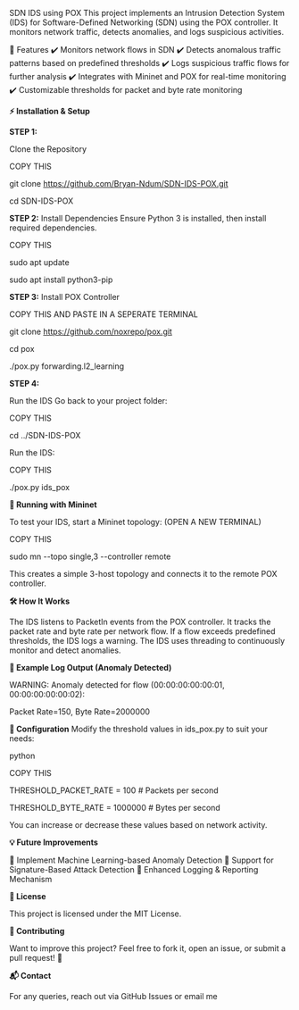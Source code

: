 SDN IDS using POX
This project implements an Intrusion Detection System (IDS) for Software-Defined Networking (SDN) using the POX controller. It monitors network traffic, detects anomalies, and logs suspicious activities.

📌 Features
✔️ Monitors network flows in SDN
✔️ Detects anomalous traffic patterns based on predefined thresholds
✔️ Logs suspicious traffic flows for further analysis
✔️ Integrates with Mininet and POX for real-time monitoring
✔️ Customizable thresholds for packet and byte rate monitoring

**⚡ Installation & Setup**

**STEP 1:** 

Clone the Repository

COPY THIS

git clone https://github.com/Bryan-Ndum/SDN-IDS-POX.git

cd SDN-IDS-POX

**STEP 2:** Install Dependencies
Ensure Python 3 is installed, then install required dependencies.

COPY THIS

sudo apt update

sudo apt install python3-pip

**STEP 3:** Install POX Controller

COPY THIS AND PASTE IN A SEPERATE TERMINAL

git clone https://github.com/noxrepo/pox.git

cd pox

./pox.py forwarding.l2_learning


**STEP 4:**

Run the IDS
Go back to your project folder:

COPY THIS

cd ../SDN-IDS-POX

Run the IDS:

COPY THIS

./pox.py ids_pox

**🔧 Running with Mininet**

To test your IDS, start a Mininet topology: (OPEN A NEW TERMINAL)

COPY THIS

sudo mn --topo single,3 --controller remote

This creates a simple 3-host topology and connects it to the remote POX controller.

**🛠 How It Works**

The IDS listens to PacketIn events from the POX controller.
It tracks the packet rate and byte rate per network flow.
If a flow exceeds predefined thresholds, the IDS logs a warning.
The IDS uses threading to continuously monitor and detect anomalies.

**🚨 Example Log Output (Anomaly Detected)**

WARNING: Anomaly detected for flow (00:00:00:00:00:01, 00:00:00:00:00:02):

Packet Rate=150, Byte Rate=2000000

**📝 Configuration**
Modify the threshold values in ids_pox.py to suit your needs:

python

COPY THIS

THRESHOLD_PACKET_RATE = 100  # Packets per second

THRESHOLD_BYTE_RATE = 1000000  # Bytes per second

You can increase or decrease these values based on network activity.

**💡 Future Improvements**

🚀 Implement Machine Learning-based Anomaly Detection
🚀 Support for Signature-Based Attack Detection
🚀 Enhanced Logging & Reporting Mechanism

**📜 License**

This project is licensed under the MIT License.

**🤝 Contributing**

Want to improve this project? Feel free to fork it, open an issue, or submit a pull request! 🎯

**📬 Contact**

For any queries, reach out via GitHub Issues or email me


